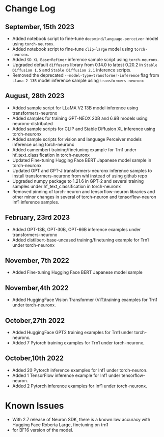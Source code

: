# Change Log

## September, 15th 2023
* Added notebook script to fine-tune ``deepmind/language-perceiver`` model using ``torch-neuronx``. 
* Added notebook script to fine-tune ``clip-large`` model using ``torch-neuronx``.
* Added ``SD XL Base+Refiner`` inference sample script using ``torch-neuronx``.
* Upgraded default ``diffusers`` library from 0.14.0 to latest 0.20.2 in ``Stable Diffusion 1.5`` and ``Stable Diffusion 2.1`` inference scripts. 
* Removed the deprecated  ``--model-type=transformer-inference`` flag from ``Llama-2-13B`` model inference sample using ``transformers-neuronx``



## August, 28th 2023
* Added sample script for LLaMA V2 13B model inference using transformers-neuronx
* Added samples for training GPT-NEOX 20B and 6.9B models using neuronx-distributed 
* Added sample scripts for CLIP and Stable Diffusion XL inference using torch-neuronx
* Added sample scripts for vision and language Perceiver models inference using torch-neuronx
* Added camembert training/finetuning example for Trn1 under hf_text_classification in torch-neuronx
* Updated Fine-tuning Hugging Face BERT Japanese model sample in torch-neuronx
* Updated OPT and GPT-J transformers-neuronx inference samples to install transformers-neuronx from whl instead of using github repo
* Upgraded numpy package to 1.21.6 in GPT-2 and several training samples under hf_text_classification in torch-neuronx
* Removed pinning of torch-neuron and tensorflow-neuron libraries and other minor changes in several of torch-neuron and tensorflow-neuron Inf1 inference samples.


## February, 23rd 2023
* Added OPT-13B, OPT-30B, OPT-66B inference examples under transformers-neuronx
* Added distilbert-base-uncased training/finetuning example for Trn1 under torch-neuronx

## November, 7th 2022

* Added Fine-tuning Hugging Face BERT Japanese model sample

## November,4th 2022
* Added HuggingFace Vision Transformer (ViT)training examples for Trn1 under torch-neuronx.

## October,27th 2022
* Added HuggingFace GPT2 training examples for Trn1 under torch-neuronx.
* Added 7 Pytorch training examples for Trn1 under torch-neuronx.

## October,10th 2022

* Added 20 Pytorch inference examples for Inf1 under torch-neuron.
* Added 1 TensorFlow inference example for Inf1 under tensorflow-neuron.
* Added 2 Pytorch inference examples for Inf1 under torch-neuronx.

# Known Issues

* With 2.7 release of Neuron SDK, there is a known low accuracy with Hugging Face Roberta Large, finetuning on trn1
* for BF16 version of the model.

